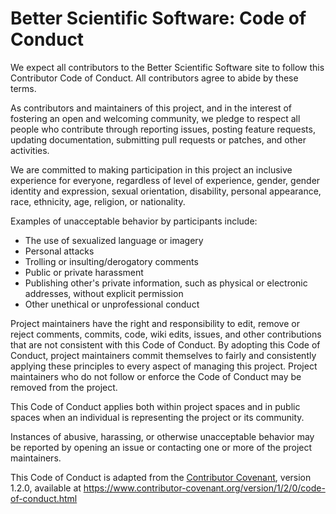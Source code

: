 # Better Scientific Software: Code of Conduct

We expect all contributors to the Better Scientific Software site to follow this
Contributor Code of Conduct. All contributors agree to abide by these terms.

As contributors and maintainers of this project, and in the interest of fostering
an open and welcoming community, we pledge to respect all people who contribute
through reporting issues, posting feature requests, updating documentation,
submitting pull requests or patches, and other activities.

We are committed to making participation in this project an inclusive experience for
everyone, regardless of level of experience, gender, gender identity and expression,
sexual orientation, disability, personal appearance, race, ethnicity, age, religion,
or nationality.

Examples of unacceptable behavior by participants include:

* The use of sexualized language or imagery
* Personal attacks
* Trolling or insulting/derogatory comments
* Public or private harassment
* Publishing other's private information, such as physical or electronic
  addresses, without explicit permission
* Other unethical or unprofessional conduct

Project maintainers have the right and responsibility to edit, remove or
reject comments, commits, code, wiki edits, issues, and other contributions
that are not consistent with this Code of Conduct. By adopting this Code of
Conduct, project maintainers commit themselves to fairly and consistently
applying these principles to every aspect of managing this project. Project
maintainers who do not follow or enforce the Code of Conduct may be removed
from the project.

This Code of Conduct applies both within project spaces and in public spaces
when an individual is representing the project or its community.

Instances of abusive, harassing, or otherwise unacceptable behavior may be
reported by opening an issue or contacting one or more of the project maintainers.

This Code of Conduct is adapted from the [Contributor Covenant](https://www.contributor-covenant.org),
version 1.2.0, available at https://www.contributor-covenant.org/version/1/2/0/code-of-conduct.html

<!--
Publish: no
--!>

